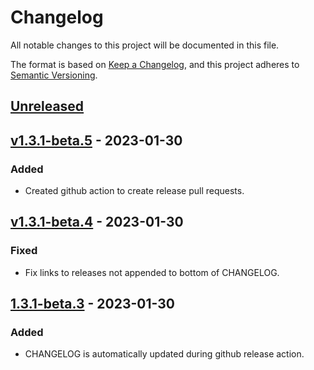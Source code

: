 # Changelog

All notable changes to this project will be documented in this file.

The format is based on [Keep a Changelog](https://keepachangelog.com/en/1.0.0/),
and this project adheres to [Semantic Versioning](https://semver.org/spec/v2.0.0.html).

## [Unreleased]

## [v1.3.1-beta.5] - 2023-01-30

### Added

-   Created github action to create release pull requests.

## [v1.3.1-beta.4] - 2023-01-30

### Fixed

-   Fix links to releases not appended to bottom of CHANGELOG.

## [1.3.1-beta.3] - 2023-01-30

### Added

-   CHANGELOG is automatically updated during github release action.

[Unreleased]: https://github.com/beakerandjake/advent-of-code-runner/compare/v1.3.1-beta.5...HEAD

[v1.3.1-beta.5]: https://github.com/beakerandjake/advent-of-code-runner/compare/v1.3.1-beta.4...v1.3.1-beta.5

[v1.3.1-beta.4]: https://github.com/beakerandjake/advent-of-code-runner/compare/1.3.1-beta.3...v1.3.1-beta.4

[1.3.1-beta.3]: https://github.com/beakerandjake/advent-of-code-runner/tree/v1.3.1-beta.3
